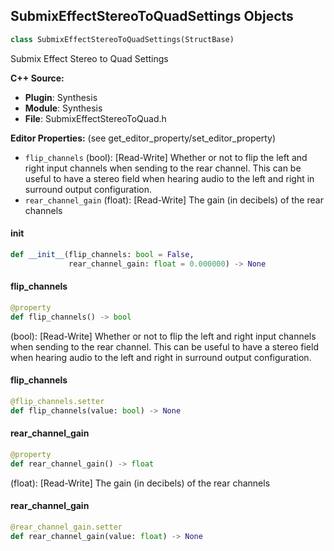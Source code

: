 ## SubmixEffectStereoToQuadSettings Objects

```python
class SubmixEffectStereoToQuadSettings(StructBase)
```

Submix Effect Stereo to Quad Settings

**C++ Source:**

- **Plugin**: Synthesis
- **Module**: Synthesis
- **File**: SubmixEffectStereoToQuad.h

**Editor Properties:** (see get_editor_property/set_editor_property)

- ``flip_channels`` (bool):  [Read-Write] Whether or not to flip the left and right input channels when sending to the rear channel.
  This can be useful to have a stereo field when hearing audio to the left and right in surround output configuration.
- ``rear_channel_gain`` (float):  [Read-Write] The gain (in decibels) of the rear channels

<a id="unreal.SubmixEffectStereoToQuadSettings.__init__"></a>

#### __init__

```python
def __init__(flip_channels: bool = False,
             rear_channel_gain: float = 0.000000) -> None
```

<a id="unreal.SubmixEffectStereoToQuadSettings.flip_channels"></a>

#### flip_channels

```python
@property
def flip_channels() -> bool
```

(bool):  [Read-Write] Whether or not to flip the left and right input channels when sending to the rear channel.
This can be useful to have a stereo field when hearing audio to the left and right in surround output configuration.

<a id="unreal.SubmixEffectStereoToQuadSettings.flip_channels"></a>

#### flip_channels

```python
@flip_channels.setter
def flip_channels(value: bool) -> None
```

<a id="unreal.SubmixEffectStereoToQuadSettings.rear_channel_gain"></a>

#### rear_channel_gain

```python
@property
def rear_channel_gain() -> float
```

(float):  [Read-Write] The gain (in decibels) of the rear channels

<a id="unreal.SubmixEffectStereoToQuadSettings.rear_channel_gain"></a>

#### rear_channel_gain

```python
@rear_channel_gain.setter
def rear_channel_gain(value: float) -> None
```

<a id="unreal.TapDelayInfo"></a>